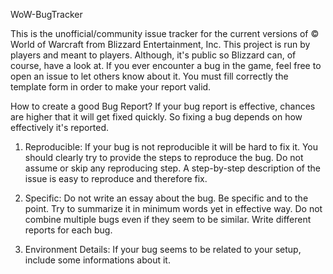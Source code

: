 WoW-BugTracker

This is the unofficial/community issue tracker for the current versions of © World of Warcraft from Blizzard Entertainment, Inc. This project is run by players and meant to players. Although, it's public so Blizzard can, of course, have a look at. If you ever encounter a bug in the game, feel free to open an issue to let others know about it. You must fill correctly the template form in order to make your report valid.


How to create a good Bug Report?
If your bug report is effective, chances are higher that it will get fixed quickly. So fixing a bug depends on how effectively it's reported.

1) Reproducible:
If your bug is not reproducible it will be hard to fix it. You should clearly try to provide the steps to reproduce the bug. Do not assume or skip any reproducing step. A step-by-step description of the issue is easy to reproduce and therefore fix.

2) Specific:
Do not write an essay about the bug. Be specific and to the point. Try to summarize it in minimum words yet in effective way. Do not combine multiple bugs even if they seem to be similar. Write different reports for each bug.

3) Environment Details:
If your bug seems to be related to your setup, include some informations about it.
